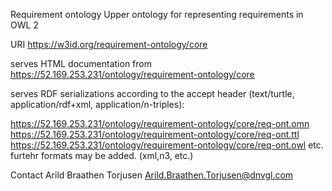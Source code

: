 Requirement ontology 
Upper ontology for representing requirements in OWL 2

URI  https://w3id.org/requirement-ontology/core

serves HTML documentation  from  https://52.169.253.231/ontology/requirement-ontology/core

serves RDF serializations according to the accept header (text/turtle, application/rdf+xml, application/n-triples):

https://52.169.253.231/ontology/requirement-ontology/core/req-ont.omn
https://52.169.253.231/ontology/requirement-ontology/core/req-ont.ttl
https://52.169.253.231/ontology/requirement-ontology/core/req-ont.owl
etc. furtehr formats may be added. (xml,n3, etc.) 

Contact
Arild Braathen Torjusen  Arild.Braathen.Torjusen@dnvgl.com







